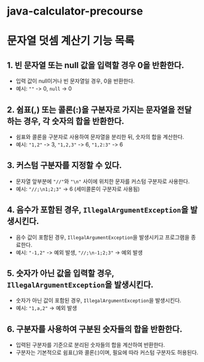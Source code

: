 # java-calculator-precourse

# 문자열 덧셈 계산기 기능 목록

## 1. 빈 문자열 또는 null 값을 입력할 경우 0을 반환한다.
   - 입력 값이 null이거나 빈 문자열일 경우, 0을 반환한다.
   - 예시: `""` -> 0, `null` -> 0

## 2. 쉼표(,) 또는 콜론(:)을 구분자로 가지는 문자열을 전달하는 경우, 각 숫자의 합을 반환한다.
   - 쉼표와 콜론을 구분자로 사용하여 문자열을 분리한 뒤, 숫자의 합을 계산한다.
   - 예시: `"1,2"` -> 3, `"1,2,3"` -> 6, `"1,2:3"` -> 6

## 3. 커스텀 구분자를 지정할 수 있다.
   - 문자열 앞부분에 `"//"`와 `"\n"` 사이에 위치한 문자를 커스텀 구분자로 사용한다.
   - 예시: `"//;\n1;2;3"` -> 6 (세미콜론이 구분자로 사용됨)

## 4. 음수가 포함된 경우, `IllegalArgumentException`을 발생시킨다.
   - 음수 값이 포함된 경우, `IllegalArgumentException`을 발생시키고 프로그램을 종료한다.
   - 예시: `"-1,2"` -> 예외 발생, `"//;\n-1;2;3"` -> 예외 발생

## 5. 숫자가 아닌 값을 입력할 경우, `IllegalArgumentException`을 발생시킨다.
   - 숫자가 아닌 값이 포함된 경우, `IllegalArgumentException`을 발생시킨다.
   - 예시: `"1,a,2"` -> 예외 발생

## 6. 구분자를 사용하여 구분된 숫자들의 합을 반환한다.
   - 입력된 구분자를 기준으로 분리된 숫자들의 합을 계산하여 반환한다.
   - 구분자는 기본적으로 쉼표(,)와 콜론(:)이며, 필요에 따라 커스텀 구분자도 허용된다.
